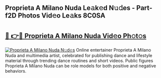 ## Proprieta A Milano Nuda Le𝚊k𝚎d N𝚞𝚍es - Part-f2D Photos Vid𝚎o Le𝚊ks 8C0SA

# <h2><a href="http://fbdcqf6.evod.top/?m=Proprieta+A+Milano+Nuda">🔗 👉🔴 Proprieta A Milano Nuda Vid𝚎o Ph𝚘t𝚘s</a></h2>

[![Proprieta A Milano Nuda N𝚞d𝚎s](https://i.imgur.com/8V9OHl7.gif)](http://fbdcqf6.evod.top/?m=Proprieta+A+Milano+Nuda)
Online entertainer Proprieta A Milano Nuda and multimedia artist, celebrated for publishing dance and lifestyle material through trending dance routines and short videos. Public figures Proprieta A Milano Nuda can be role models for both positive and negative behaviors. 
